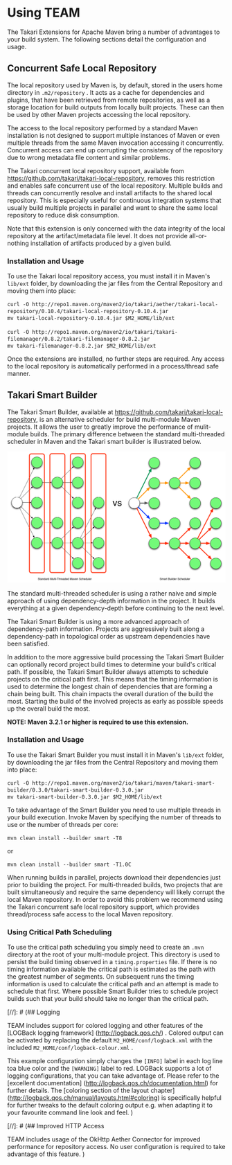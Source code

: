 # Using TEAM

The Takari Extensions for Apache Maven bring a number of advantages to your build system. The following sections
detail the configuration and usage.

## Concurrent Safe Local Repository

The local repository used by Maven is, by default, stored in the users home directory in `.m2/repository` . It acts as a
cache for dependencies and plugins, that have been retrieved from remote repositories, as well as a storage location for
build outputs from locally built projects. These can then be used by other Maven projects accessing the local 
repository.

The access to the local repository performed by a standard Maven installation is not designed to support multiple 
instances of Maven or even multiple threads from the same Maven invocation accessing it concurrently. Concurrent access 
can end up corrupting the consistency of the repository due to wrong metadata file content and similar problems.

The Takari concurrent local repository support, available from https://github.com/takari/takari-local-repository,
removes this restriction and enables safe concurrent use of the local repository. Multiple builds and threads can 
concurrently resolve and install artifacts to the shared local repository. This is especially useful for continuous 
integration systems that usually build multiple projects in parallel and want to share the same local repository to 
reduce disk consumption.

Note that this extension is only concerned with the data integrity of the local repository at the artifact/metadata
file level. It does not provide all-or-nothing installation of artifacts produced by a given build.

### Installation and Usage

To use the Takari local repository access, you must install it in Maven's `lib/ext` folder, by downloading the jar
files from the Central Repository and moving them into place:

```
curl -O http://repo1.maven.org/maven2/io/takari/aether/takari-local-repository/0.10.4/takari-local-repository-0.10.4.jar
mv takari-local-repository-0.10.4.jar $M2_HOME/lib/ext

curl -O http://repo1.maven.org/maven2/io/takari/takari-filemanager/0.8.2/takari-filemanager-0.8.2.jar
mv takari-filemanager-0.8.2.jar $M2_HOME/lib/ext
```

Once the extensions are installed, no further steps are required. Any access to the local repository is automatically
performed in a process/thread safe manner.


## Takari Smart Builder

The Takari Smart Builder, available at https://github.com/takari/takari-local-repository, is an alternative scheduler
for build multi-module Maven projects. It allows the user to greatly improve the performance of mulit-module builds. The
primary difference between the standard multi-threaded scheduler in Maven and the Takari smart builder is
illustrated below.

![Standard and Smart Builder Scheduling](figures/smart-builder-scheduler.png)


The standard multi-threaded scheduler is using a rather naive and simple approach of using dependency-depth information 
in the project. It builds everything at a given dependency-depth before continuing to the next level.

The Takari Smart Builder is using a more advanced approach of dependency-path information. Projects are
aggressively built along a dependency-path in topological order as upstream dependencies have been satisfied.

In addition to the more aggressive build processing the Takari Smart Builder can optionally record project build times
to determine your build's critical path. If possible, the Takari Smart Builder always attempts to schedule projects on
the critical path first. This means that the timing information is used to determine the longest chain of dependencies
that are forming a chain being built. This chain impacts the overall duration of the build the most. Starting the build
 of the involved projects as early as possible speeds up the overall build the most.

**NOTE: Maven 3.2.1 or higher is required to use this extension.**

### Installation and Usage

To use the Takari Smart Builder you must install it in Maven's `lib/ext` folder, by downloading the jar files from the
Central Repository and moving them into place:

```
curl -O http://repo1.maven.org/maven2/io/takari/maven/takari-smart-builder/0.3.0/takari-smart-builder-0.3.0.jar
mv takari-smart-builder-0.3.0.jar $M2_HOME/lib/ext
```

To take advantage of the Smart Builder you need to use multiple threads in your build execution. Invoke Maven by 
specifying the number of threads to use or the number of threads per core:

```
mvn clean install --builder smart -T8
```

or

```
mvn clean install --builder smart -T1.0C
```

When running builds in parallel, projects download their dependencies just prior to building the project. For
multi-threaded builds, two projects that are built simultaneously and require the same dependency will likely corrupt
the local Maven repository. In order to avoid this problem we recommend using the Takari concurrent safe local 
repository support, which provides thread/process safe access to the local Maven repository.

### Using Critical Path Scheduling

To use the critical path scheduling you simply need to create an `.mvn` directory at the root of your multi-module
project. This directory is used to persist the build timing observed in a `timing.properties` file. If there is no timing
information available the critical path is estimated as the path with the greatest number of segments. On subsequent
runs the timing information is used to calculate the critical path and an attempt is made to schedule that first. Where
possible Smart Builder tries to schedule project builds such that your build should take no longer than the critical
path.

[//]: # (## Logging

TEAM includes support for colored logging and other features of the [LOGBack logging framework]
(http://logback.qos.ch/) . Colored output can be activated by replacing the
default `M2_HOME/conf/logback.xml` with the included `M2_HOME/conf/logback-colour.xml`
.

This example configuration simply changes the `[INFO]` label in each log line
toa blue color and the `[WARNING]` label to red. LOGBack supports a lot of
logging configurations, that you can take advantage of. Please refer to the [excellent documentation]
(http://logback.qos.ch/documentation.html) for further details. The [coloring section of the layout chapter]
(http://logback.qos.ch/manual/layouts.html#coloring) is specifically helpful for
further tweaks to the default coloring output e.g. when adapting it to your
favourite command line look and feel.
)

[//]: # (## Improved HTTP Access

TEAM includes usage of the OkHttp Aether Connector for improved performance for
repository access. No user configuration is required to take advantage of this
feature.
)
